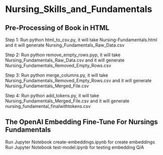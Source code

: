 # Nursing_Skills_and_Fundamentals

## Pre-Processing of Book in HTML

Step 1: Run python html_to_csv.py, it will take Nursing-Fundamentals.html and it will generate Nursing_Fundamentals_Raw_Data.csv

Step 2: Run python remove_empty_rows.pyp, it will take Nursing_Fundamentals_Raw_Data.csv and it will generate Nursing_Fundamentals_Removed_Empty_Rows.csv

Step 3: Run python merge_columns.py, it will take Nursing_Fundamentals_Removed_Empty_Rows.csv and it will generate Nursing_Fundamentals_Merged_File.csv

Step 4: Run python add_tokens.py, it will take Nursing_Fundamentals_Merged_File.csv and it will generate nursing_fundamental_finalwithtokens.csv

## The OpenAI Embedding Fine-Tune For Nursings Fundamentals

Run Jupyter Notebook create-embeddings.ipynb for create embeddings
Run Jupyter Notebook test-model.ipynb for testing embedding Q/A